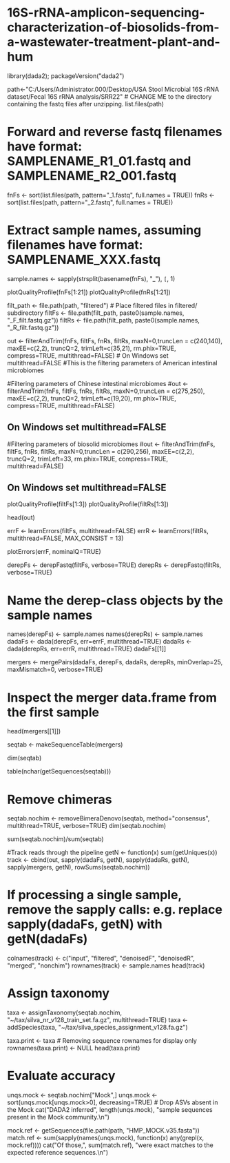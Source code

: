 # 16S-rRNA-amplicon-sequencing-characterization-of-biosolids-from-a-wastewater-treatment-plant-and-hum

library(dada2); 
packageVersion("dada2")

path<-"C:/Users/Administrator.000/Desktop/USA Stool Microbial 16S rRNA dataset/Fecal 16S rRNA analysis/SRR22" # CHANGE ME to the directory containing the fastq files after unzipping.
list.files(path)

# Forward and reverse fastq filenames have format: SAMPLENAME_R1_01.fastq and SAMPLENAME_R2_001.fastq
fnFs <- sort(list.files(path, pattern="_1.fastq", full.names = TRUE))
fnRs <- sort(list.files(path, pattern="_2.fastq", full.names = TRUE))

# Extract sample names, assuming filenames have format: SAMPLENAME_XXX.fastq
sample.names <- sapply(strsplit(basename(fnFs), "_"), `[`, 1)

plotQualityProfile(fnFs[1:21])
plotQualityProfile(fnRs[1:21])

filt_path <- file.path(path, "filtered") # Place filtered files in filtered/ subdirectory
filtFs <- file.path(filt_path, paste0(sample.names, "_F_filt.fastq.gz"))
filtRs <- file.path(filt_path, paste0(sample.names, "_R_filt.fastq.gz"))

out <- filterAndTrim(fnFs, filtFs, fnRs, filtRs, maxN=0,truncLen = c(240,140), maxEE=c(2,2), truncQ=2, trimLeft=c(35,21), rm.phix=TRUE, compress=TRUE, multithread=FALSE) # On Windows set multithread=FALSE
#This is the filtering parameters of American intestinal microbiomes

#Filtering parameters of Chinese intestinal microbiomes
#out <- filterAndTrim(fnFs, filtFs, fnRs, filtRs, maxN=0,truncLen = c(275,250), maxEE=c(2,2), truncQ=2, trimLeft=c(19,20), rm.phix=TRUE, compress=TRUE, multithread=FALSE) 
## On Windows set multithread=FALSE

#Filtering parameters of biosolid microbiomes
#out <- filterAndTrim(fnFs, filtFs, fnRs, filtRs, maxN=0,truncLen = c(290,256), maxEE=c(2,2), truncQ=2, trimLeft=33, rm.phix=TRUE, compress=TRUE, multithread=FALSE) 
## On Windows set multithread=FALSE


plotQualityProfile(filtFs[1:3])
plotQualityProfile(filtRs[1:3])

head(out)

errF <- learnErrors(filtFs, multithread=FALSE)
errR <- learnErrors(filtRs, multithread=FALSE, MAX_CONSIST = 13)

plotErrors(errF, nominalQ=TRUE)

derepFs <- derepFastq(filtFs, verbose=TRUE)
derepRs <- derepFastq(filtRs, verbose=TRUE)

# Name the derep-class objects by the sample names
names(derepFs) <- sample.names
names(derepRs) <- sample.names
dadaFs <- dada(derepFs, err=errF, multithread=TRUE)
dadaRs <- dada(derepRs, err=errR, multithread=TRUE)
dadaFs[[1]]

mergers <- mergePairs(dadaFs, derepFs, dadaRs, derepRs, minOverlap=25, maxMismatch=0, verbose=TRUE)

# Inspect the merger data.frame from the first sample
head(mergers[[1]])

seqtab <- makeSequenceTable(mergers)

dim(seqtab)

table(nchar(getSequences(seqtab)))

# Remove chimeras
seqtab.nochim <- removeBimeraDenovo(seqtab, method="consensus", multithread=TRUE, verbose=TRUE)
dim(seqtab.nochim)

sum(seqtab.nochim)/sum(seqtab)

#Track reads through the pipeline
getN <- function(x) sum(getUniques(x))
track <- cbind(out, sapply(dadaFs, getN), sapply(dadaRs, getN), sapply(mergers, getN), rowSums(seqtab.nochim))

# If processing a single sample, remove the sapply calls: e.g. replace sapply(dadaFs, getN) with getN(dadaFs)
colnames(track) <- c("input", "filtered", "denoisedF", "denoisedR", "merged", "nonchim")
rownames(track) <- sample.names
head(track)

# Assign taxonomy
taxa <- assignTaxonomy(seqtab.nochim, "~/tax/silva_nr_v128_train_set.fa.gz", multithread=TRUE)
taxa <- addSpecies(taxa, "~/tax/silva_species_assignment_v128.fa.gz")

taxa.print <- taxa # Removing sequence rownames for display only
rownames(taxa.print) <- NULL
head(taxa.print)

# Evaluate accuracy
unqs.mock <- seqtab.nochim["Mock",]
unqs.mock <- sort(unqs.mock[unqs.mock>0], decreasing=TRUE) # Drop ASVs absent in the Mock
cat("DADA2 inferred", length(unqs.mock), "sample sequences present in the Mock community.\n")

mock.ref <- getSequences(file.path(path, "HMP_MOCK.v35.fasta"))
match.ref <- sum(sapply(names(unqs.mock), function(x) any(grepl(x, mock.ref))))
cat("Of those,", sum(match.ref), "were exact matches to the expected reference sequences.\n")

